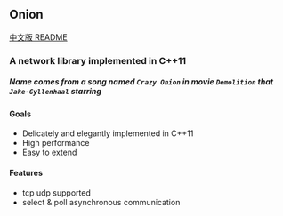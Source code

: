 ## Onion
[中文版 README](./README.md)

### A network library implemented in C++11

##### Name comes from a song named `Crazy Onion` in movie `Demolition` that `Jake-Gyllenhaal` starring


#### Goals
- Delicately and elegantly implemented in C++11
- High performance
- Easy to extend


#### Features
- tcp udp supported
- select & poll asynchronous communication
